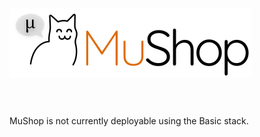 # ![MuShop Logo](../../images/logo.png)        

MuShop is not currently deployable using the Basic stack.
